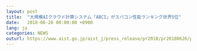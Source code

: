 ```yaml
---
layout: post
title:  "大規模AIクラウド計算システム「ABCI」がスパコン性能ランキング世界5位"
date:   2018-06-26 00:00:00 +0900
lang: ja
categories: NEWS
outurl: https://www.aist.go.jp/aist_j/press_release/pr2018/pr20180626/pr20180626.html
---
```

